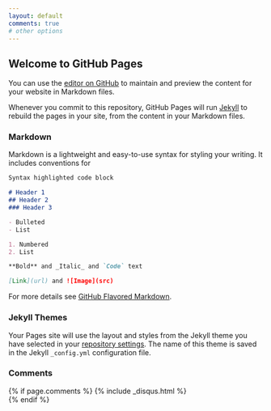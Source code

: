 ```yaml
---
layout: default
comments: true
# other options
---
```


## Welcome to GitHub Pages

You can use the [editor on GitHub](https://github.com/Divvv/Divvv/edit/master/index.md) to maintain and preview the content for your website in Markdown files.

Whenever you commit to this repository, GitHub Pages will run [Jekyll](https://jekyllrb.com/) to rebuild the pages in your site, from the content in your Markdown files.

### Markdown

Markdown is a lightweight and easy-to-use syntax for styling your writing. It includes conventions for

```markdown
Syntax highlighted code block

# Header 1
## Header 2
### Header 3

- Bulleted
- List

1. Numbered
2. List

**Bold** and _Italic_ and `Code` text

[Link](url) and ![Image](src)
```

For more details see [GitHub Flavored Markdown](https://guides.github.com/features/mastering-markdown/).

### Jekyll Themes

Your Pages site will use the layout and styles from the Jekyll theme you have selected in your [repository settings](https://github.com/Divvv/Divvv/settings). The name of this theme is saved in the Jekyll `_config.yml` configuration file.

### Comments

{% if page.comments %}
{% include _disqus.html %}                            
{% endif %}
